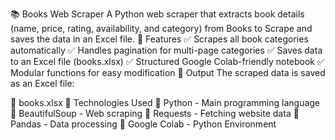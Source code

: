 📚 Books Web Scraper
A Python web scraper that extracts book details (name, price, rating, availability, and category) from Books to Scrape and saves the data in an Excel file.
🚀 Features
✅ Scrapes all book categories automatically
✅ Handles pagination for multi-page categories
✅ Saves data to an Excel file (books.xlsx)
✅ Structured Google Colab-friendly notebook
✅ Modular functions for easy modification
📝 Output
The scraped data is saved as an Excel file:

📁 books.xlsx
🤖 Technologies Used
🔹 Python - Main programming language
🔹 BeautifulSoup - Web scraping
🔹 Requests - Fetching website data
🔹 Pandas - Data processing
🔹 Google Colab - Python Environment
